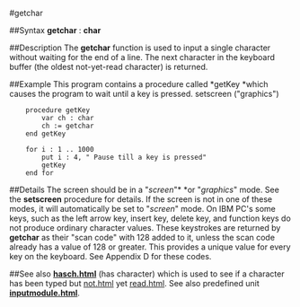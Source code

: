 
#getchar

##Syntax
**getchar** : **char**

##Description
The **getchar** function is used to input a single character without waiting for the end of a line. The next character in the keyboard buffer (the oldest not-yet-read character) is returned.

##Example
This program contains a procedure called *getKey *which causes the program to wait until a key is pressed.
        setscreen ("graphics")
        
        procedure getKey
            var ch : char
            ch := getchar
        end getKey
        
        for i : 1 .. 1000
            put i : 4, " Pause till a key is pressed"
            getKey
        end for
##Details
The screen should be in a "*screen*"* *or "*graphics*" mode. See the **setscreen** procedure for details. If the screen is not in one of these modes, it will automatically be set to "*screen*" mode.
On IBM PC's some keys, such as the left arrow key, insert key, delete key, and function keys do not produce ordinary character values. These keystrokes are returned by **getchar** as their "scan code" with 128 added to it, unless the scan code already has a value of 128 or greater. This provides a unique value for every key on the keyboard. See Appendix D for these codes.

##See also
**[hasch.html](hasch)** (has character) which is used to see if a character has been typed but [not.html](not) yet [read.html](read).
See also predefined unit **[inputmodule.html](Input)**.
